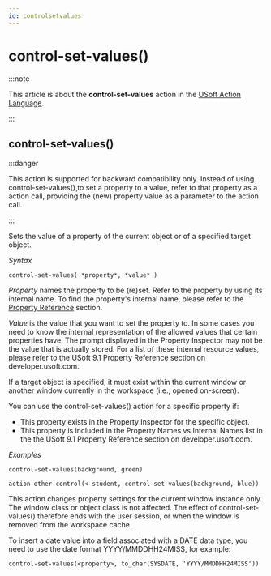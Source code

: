 ```yaml
---
id: controlsetvalues
---
```


# control-set-values()




:::note

This article is about the **control-set-values** action in the [USoft Action Language](/Task_flow/Action_Language_reference/USoft_Action_Language.md).

:::

## **control-set-values()**


:::danger

This action is supported for backward compatibility only. Instead of using control-set-values()¸to set a property to a value, refer to that property as a action call, providing the (new) property value as a parameter to the action call.

:::

Sets the value of a property of the current object or of a specified target object.

*Syntax*

```
control-set-values( *property*, *value* )
```

*Property* names the property to be (re)set. Refer to the property by using its internal name. To find the property's internal name, please refer to the [Property Reference](/Task_flow/Action_Language_reference/Property_reference.md) section.

*Value* is the value that you want to set the property to. In some cases you need to know the internal representation of the allowed values that certain properties have. The prompt displayed in the Property Inspector may not be the value that is actually stored. For a list of these internal resource values,  please refer to the USoft 9.1 Property Reference section on developer.usoft.com.

If a target object is specified, it must exist within the current window or another window currently in the workspace (i.e., opened on-screen).

You can use the control-set-values() action for a specific property if:

- This property exists in the Property Inspector for the specific object.
- This property is included in the Property Names vs Internal Names list in the the USoft 9.1 Property Reference section on developer.usoft.com.

*Examples*

```
control-set-values(background, green)
```

```
action-other-control(<-student, control-set-values(background, blue))
```

This action changes property settings for the current window instance only. The window class or object class is not affected. The effect of control-set-values() therefore ends with the user session, or when the window is removed from the workspace cache.

To insert a date value into a field associated with a DATE data type, you need to use the date format YYYY/MMDDHH24MISS, for example:

```
control-set-values(<property>, to_char(SYSDATE, 'YYYY/MMDDHH24MISS'))
```

 